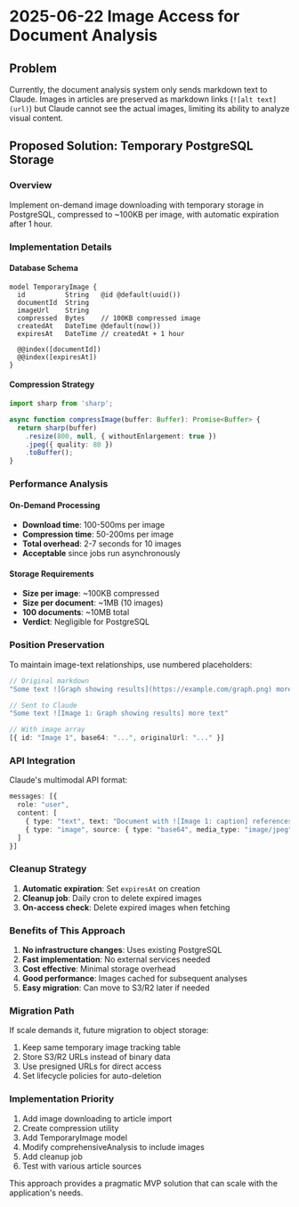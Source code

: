 <!-- Created: 2025-06-22 11:27:56 -->
# 2025-06-22 Image Access for Document Analysis

## Problem
Currently, the document analysis system only sends markdown text to Claude. Images in articles are preserved as markdown links (`![alt text](url)`) but Claude cannot see the actual images, limiting its ability to analyze visual content.

## Proposed Solution: Temporary PostgreSQL Storage

### Overview
Implement on-demand image downloading with temporary storage in PostgreSQL, compressed to ~100KB per image, with automatic expiration after 1 hour.

### Implementation Details

#### Database Schema
```prisma
model TemporaryImage {
  id          String   @id @default(uuid())
  documentId  String
  imageUrl    String   
  compressed  Bytes    // 100KB compressed image
  createdAt   DateTime @default(now())
  expiresAt   DateTime // createdAt + 1 hour
  
  @@index([documentId])
  @@index([expiresAt])
}
```

#### Compression Strategy
```typescript
import sharp from 'sharp';

async function compressImage(buffer: Buffer): Promise<Buffer> {
  return sharp(buffer)
    .resize(800, null, { withoutEnlargement: true })
    .jpeg({ quality: 80 })
    .toBuffer();
}
```

### Performance Analysis

#### On-Demand Processing
- **Download time**: 100-500ms per image
- **Compression time**: 50-200ms per image  
- **Total overhead**: 2-7 seconds for 10 images
- **Acceptable** since jobs run asynchronously

#### Storage Requirements
- **Size per image**: ~100KB compressed
- **Size per document**: ~1MB (10 images)
- **100 documents**: ~10MB total
- **Verdict**: Negligible for PostgreSQL

### Position Preservation

To maintain image-text relationships, use numbered placeholders:

```typescript
// Original markdown
"Some text ![Graph showing results](https://example.com/graph.png) more text"

// Sent to Claude
"Some text ![Image 1: Graph showing results] more text"

// With image array
[{ id: "Image 1", base64: "...", originalUrl: "..." }]
```

### API Integration

Claude's multimodal API format:
```typescript
messages: [{
  role: "user",
  content: [
    { type: "text", text: "Document with ![Image 1: caption] references..." },
    { type: "image", source: { type: "base64", media_type: "image/jpeg", data: "..." } }
  ]
}]
```

### Cleanup Strategy

1. **Automatic expiration**: Set `expiresAt` on creation
2. **Cleanup job**: Daily cron to delete expired images
3. **On-access check**: Delete expired images when fetching

### Benefits of This Approach

1. **No infrastructure changes**: Uses existing PostgreSQL
2. **Fast implementation**: No external services needed
3. **Cost effective**: Minimal storage overhead
4. **Good performance**: Images cached for subsequent analyses
5. **Easy migration**: Can move to S3/R2 later if needed

### Migration Path

If scale demands it, future migration to object storage:
1. Keep same temporary image tracking table
2. Store S3/R2 URLs instead of binary data
3. Use presigned URLs for direct access
4. Set lifecycle policies for auto-deletion

### Implementation Priority

1. Add image downloading to article import
2. Create compression utility
3. Add TemporaryImage model
4. Modify comprehensiveAnalysis to include images
5. Add cleanup job
6. Test with various article sources

This approach provides a pragmatic MVP solution that can scale with the application's needs.